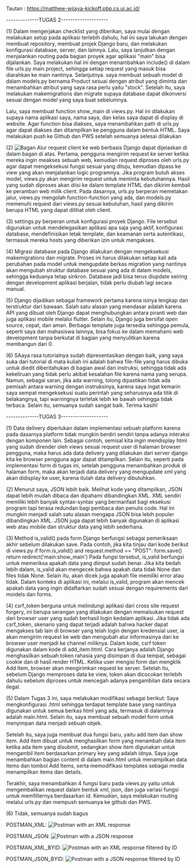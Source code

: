Tautan : https://matthew-wijaya-kickoff.pbp.cs.ui.ac.id/

--------------TUGAS 2--------------------

(1)
Dalam mengerjakan checklist yang diberikan, saya mulai dengan melakukan setup pada aplikasi terlebih dahulu, hal ini saya lakukan dengan membuat repository, membuat projek Django baru, dan melakukan konfigurasi database, server, dan lainnya. Lalu, saya lanjutkan dengan menjalankan routing pada bagian proyek agar aplikasi "main" bisa dijalankan. Saya melakukan hal ini dengan menambahkan include() di dalam file urls.py main project, sehingga setiap request yang masuk bisa diarahkan ke main nantinya. Selanjutnya. saya membuat sebuah model di dalam models.py bernama Product sesuai dengan atribut yang diminta dan menambahkan atribut yang saya rasa perlu yaitu "stock". Setelah itu, saya melakukan makemigrations dan migrate supaya database dapat dikonversi sesuai dengan model yang saya buat sebelumnya. 

Lalu, saya membuat function show_main di views.py. Hal ini dilakukan supaya nama aplikasi saya, nama saya, dan kelas saya dapat di display di website. Agar function bisa diakses, saya menambahkan path di urls.py agar dapat diakses dan ditampilkan ke pengguna dalam bentuk HTML. Saya melakukan push ke Github dan PWS setelah semuanya selesai dilakukan

(2)
![Bagan](images/BAGAN.jpg)
Alur request client ke web berbasis Django dapat dijelaskan di dalam bagan di atas. Pertama, pengguna mengirim request ke server ketika mereka ingin meakses sebuah web, kemudian request diproses oleh urls.py agar dapat mengeksekusi fungsi sesuai yang dituju, kemudian dipass ke view yang akan menjalankan logic programnya. Jika program butuh akses model, views.py akan mengirim request untuk meminta kebutuhannya. Hasil yang sudah diproses akan diisi ke dalam template HTML dan dikirim kembali ke peramban web milik client. Pada dasarnya, urls.py berperan memetakan jalur, views.py mengolah function-function yang ada, dan models.py memenuhi request dari views.py sesuai kebutuhan, hasil yang dikirim berupa HTML yang dapat dilihat oleh client.

(3)
settings.py berperan untuk konfigurasi proyek Django. File tersebut digunakan untuk mendelegasikan aplikasi apa saja yang aktif, konfigurasi database, mendefinisikan letak template, dan keamanan serta autentikasi, termasuk mereka hosts yang diberikan izin untuk mengakses.

(4)
Migrasi database pada Django dilakukan dengan mengeksekusi makemigrations dan migrate. Proses ini harus dilakukan setiap kali ada perubahan pada model untuk mengupdate berkas migration yang nantinya akan mengubah struktur database sesuai yang ada di dalam models, sehingga keduanya tetap sinkron. Database jadi bisa terus diupdate seiring dengan development aplikasi berjalan, tidak perlu diubah lagi secara manual.

(5)
Django dijadikan sebagai framework pertama karena isinya lengkap dan terstruktur dari bawaan. Salah satu alasan yang mendasar adalah karena API yang dibuat oleh Django dapat menghubungkan antara piranti web dan juga aplikasi mobile melalui flutter. Selain itu, Django juga bersifat open source, cepat, dan aman. Berbagai template juga tersedia sehingga pemula, seperti saya dan mahasiswa lainnya, bisa fokus ke dalam memahami web development tanpa berkutat di bagian yang menyulitkan karena membangun dari 0.

(6)
SAaya rasa tutorialnya sudah dipresentasikan dengan baik, yang saya suka dari tutorial di mata kuliah ini adalah bahwa file-file yang harus dibuka untuk diedit diberitahukan di bagian awal dari instruksi, sehingga tidak ada kekeliruan yang tidak perlu akibat kesalahan file karena nama yang serupa. Namun, sebagai saran, jika ada warning, tolong dipastikan tidak ada pemisah antara warning dengan instruksinya, karena saya ingat kemarin saya sempat mengeksekusi suatu perintah yang seharusnya ada titik di belakangnya, tapi warningnya terletak lebih ke bawah sehingga tidak terbaca. Selain itu, semuanya sudah sangat baik. Terima kasih!

--------------TUGAS 3--------------------

(1)
Data delivery diperlukan dalam implementasi sebuah platform karena pada dasarnya platform tidak mungkin berdiri sendiri tanpa adanya interaksi dengan komponen lain. Sebagai contoh, semisal kita ingin mendisplay html yang sudah dirender oleh views sesuai request user di halaman browser pengguna, maka harus ada data delivery yang dilakukan dari server django kita ke browser pengguna agar dapat ditampilkan. Selain itu, seperti pada implementasi form di tugas ini, setelah pengguna menambahkan produk di halaman form, maka akan terjadi data delivery yang mengupdate xml yang akan didisplay ke user, karena itulah data delivery dibutuhkan.

(2)
Menurut saya, JSON lebih baik. Melihat kode yang ditampilkan, JSON dapat lebih mudah dibaca dan dipahami dibandingkan XML. XML sendiri memiliki lebih banyak syntax-syntax yang bermanfaat bagi eksekusi program tapi terasa redundan bagi pembaca dan penulis code. Hal ini mungkin menjadi salah satu alasan mengapa JSON bisa lebih populer dibandingkan XML. JSON juga dapat lebih banyak digunakan di aplikasi web atau mobile dan struktur data yang lebih sederhana.

(3)
Method is_valid() pada form Django berfungsi sebagai pemeriksaan akhir sebelum dilakukan save. Pada contoh, jika kita tinjau dari kode berikut di views.py
    if form.is_valid() and request.method == "POST":
        form.save()
        return redirect('main:show_main')
Pada fungsi tersebut, is_valid berfungsi untuk memeriksa apakah data yang diinput sudah benar. Jika kita bedah lebih dalam, is_valid akan mengecek bahwa apakah data tidak None dan files tidak None. Selain itu, akan dicek juga apakah file memiliki error atau tidak. Dalam konteks di aplikasi ini, melalui is_valid, program akan mencek apakah data yang ingin didaftarkan sudah sesuai dengan requirements dari moidels dan forms.

(4)
csrf_token berguna untuk melindungi aplikasi dari cross site request forgery, ini berupa serangan yang dilakukan dengan memalsukan request dari browser user yang sudah berhasil login kedalam aplikasi. Jika tidak ada csrf_token, skenario yang dapat terjadi adalah bahwa hacker dapat mengakses tab lain di browser yang telah login dengan kredensial user, ia akan mengirim request ke web dan mengubah alur informasinya dari ke browser user menjadi ke channel miliknya. Dalam kode, csrf token digunakan dalam kode di add_item.html. Cara kerjanya adalah Django menghasilkan sebuah token rahasia yang disimpan di dua tempat, sebagai cookie dan di hasil render HTML. Ketika user mengisi form dan mengklik Add Item, browser akan mengirimkan request ke server. Setelah itu, sebelum Django memproses data ke view, token akan dicocokan terlebih dahulu sebelum diproses untuk mencegah adanya pengambilan data secara ilegal.

(5)
Dalam Tugas 3 ini, saya melakukan modifikasi sebagai berikut: Saya mengkonfigurasi .html sehingga terdapat template base yang nantinya digunakan untuk semua berkas html yang ada, termasuk di dalamnya adalah main.html. Selain itu, saya membuat sebuah model form untuk menyimpan data menjadi sebuah objek. 

Setelah itu, saya juga membuat dua fungsi baru, yaitu add item dan show item. Add item dibuat untuk menghasilkan form yang menambah data item ketika ada item yang disubmit, sedangkan show item digunakan untuk mengambil item berdasarkan primary key yang adalah idnya. Saya juga menambahkan bagian content di dalam main.html untuk menampilkan data items dan tombol Add Items, serta memodifikasi templates sebagai media menampilkan items dan details. 

Terakhir, saya menambahkan 4 fungsi baru pada views.py yaitu untuk mengembalikan request dalam bentuk xml, json, dan juga variasi fungsi untuk memfilternya berdasarkan id. Kemudian, saya melakukan routing melalui urls.py dan mempush semuanya ke github dan PWS.

(6)
Tidak, semuanya sudah bagus

POSTMAN_XML: ![Postman with an XML response](images/POSTMAN_XML.png)

POSTMAN_JSON: ![Postman with a JSON response](images/POSTMAN_JSON.png)

POSTMAN_XML_BYID: ![Postman with an XML response filtered by ID](images/POSTMAN_XML_BYID.png)

POSTMAN_JSON_BYID: ![Postman with a JSON response filtered by ID](images/POSTMAN_JSON_BYID.png)








